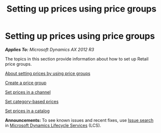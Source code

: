 ﻿---
title: Setting up prices using price groups
TOCTitle: Setting up prices using price groups
ms:assetid: 8eda69ac-2702-4bdf-887c-b147d577ad87
ms:mtpsurl: https://technet.microsoft.com/en-us/library/Hh597169(v=AX.60)
ms:contentKeyID: 39519228
ms.date: 04/18/2014
mtps_version: v=AX.60
f1_keywords:
- price group
- price groups
---

# Setting up prices using price groups 


_**Applies To:** Microsoft Dynamics AX 2012 R3_

The topics in this section provide information about how to set up Retail price groups.

[About setting prices by using price groups](about-setting-prices-by-using-price-groups.md)

[Create a price group](create-a-price-group.md)

[Set prices in a channel](set-prices-in-a-channel.md)

[Set category-based prices](set-category-based-prices.md)

[Set prices in a catalog](set-prices-in-a-catalog.md)

  
**Announcements:** To see known issues and recent fixes, use [Issue search](http://go.microsoft.com/fwlink/?linkid=389258) in [Microsoft Dynamics Lifecycle Services](http://go.microsoft.com/fwlink/?linkid=306505) (LCS).

